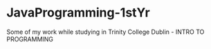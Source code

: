 # JavaProgramming-1stYr
Some of my work while studying in Trinity College Dublin - INTRO TO PROGRAMMING 

